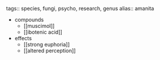 tags:: species, fungi, psycho, research, genus
alias:: amanita

- compounds
	- [[muscimol]]
	- [[ibotenic acid]]
- effects
	- [[strong euphoria]]
	- [[altered perception]]